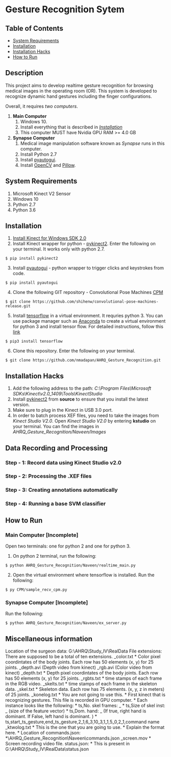 # Gesture Recognition Sytem

## Table of Contents
   * [System Requirements](#system-requirements)
   * [Installation](#installation)
   * [Installation Hacks](#installation-hacks)
   * [How to Run](#how-to-run)

## Description
This project aims to develop realtime gesture recognition for browsing medical images in the operating room (OR). This system is developed to recognize dynamic hand gestures including the finger configurations.

Overall, it requires *two computers*.
1. **Main Computer**
	1. Windows 10.
	2. Install everything that is described in [*Installation*](#installation)
	3. This computer MUST have Nvidia GPU RAM >= 4.0 GB
2. **Synapse Computer**
	1. Medical image manipulation software known as *Synapse* runs in this computer.
	2. Install Python 2.7
	3. Install [pyautogui](https://pyautogui.readthedocs.io/en/latest/install.html).
	4. Install [OpenCV](https://docs.opencv.org/3.3.1/d5/de5/tutorial_py_setup_in_windows.html) and [Pillow](https://pypi.org/project/Pillow/2.2.1/).

## System Requirements
1. Microsoft Kinect V2 Sensor
2. Windows 10
3. Python 2.7
4. Python 3.6

## Installation
1. [Install Kinect for Windows SDK 2.0](https://www.microsoft.com/en-us/download/details.aspx?id=44561)
2. Install Kinect wrapper for python - [pykinect2](https://github.com/Kinect/PyKinect2.git). Enter the following on your terminal. It works only with python 2.7.
```
$ pip install pykinect2
```
3. Install [pyautogui](https://pyautogui.readthedocs.io/en/latest/install.html) - python wrapper to trigger clicks and keystrokes from code.
```
$ pip install pyautogui
```
4. Clone the following GIT repository - Convolutional Pose Machines [CPM](https://github.com/shihenw/convolutional-pose-machines-release.git)
```
$ git clone https://github.com/shihenw/convolutional-pose-machines-release.git
```
5. Install [tensorflow](https://www.tensorflow.org/install/) in a virtual environment. It requries python 3. You can use package manager such as [Anaconda](https://conda.io/docs/user-guide/install/windows.html) to create a virtual environment for python 3 and install tensor flow. For detailed instructions, follow this [link](https://medium.com/intel-student-ambassadors/installing-tensorflow-on-windows-with-anaconda-af6fa6280a4b)
```
$ pip3 install tensorflow
```
6. Clone this repository. Enter the following on your terminal.
```
$ git clone https://github.com/nmadapan/AHRQ_Gesture_Recognition.git
```

## Installation Hacks
1. Add the following address to the path: *C:\Program Files\Microsoft SDKs\Kinect\v2.0_1409\Tools\KinectStudio*
2. Install [pykinect2](https://github.com/Kinect/PyKinect2.git) from **source** to ensure that you install the latest version.
3. Make sure to plug in the Kinect in USB 3.0 port.
4. In order to batch process XEF files, you need to take the images from *Kinect Studio V2.0*. Open *Kinect Studio V2.0* by entering **kstudio** on your terminal. You can find the images in *AHRQ_Gesture_Recognition/Naveen/Images*

## Data Recording and Processing
### Step - 1: Record data using Kinect Studio v2.0

### Step - 2: Processing the .XEF files

### Step - 3: Creating annotations automatically

### Step - 4: Running a base SVM classifier

## How to Run
### Main Computer [Incomplete]
Open two terminals: one for python 2 and one for python 3.
1. On python 2 terminal, run the following:
```
$ python AHRQ_Gesture_Recognition/Naveen/realtime_main.py
```
2. Open the virtual environment where tensorflow is installed. Run the following:
```
$ py CPM/sample_recv_cpm.py
```

### Synapse Computer [Incomplete]
Run the following:
```
$ python AHRQ_Gesture_Recognition/Naveen/ex_server.py
```

## Miscellaneous information
Location of the surgeon data: G:\AHRQ\Study_IV\RealData
File extensions:
  There are supposed to be a total of ten extensions.
  _color.txt
    * Color pixel coordintates of the body joints. Each row has 50 elements (x, y) for 25 joints.
  _depth.avi (Depth video from kinect)
  _rgb.avi (Color video from kinect)
  _depth.txt
    * Depth pixel coordintates of the body joints. Each row has 50 elements (x, y) for 25 joints.
  _rgbts.txt
    * time stamps of each frame in the RGB video.
  _skelts.txt
    * time stamps of each frame in the skeleton data.
  _skel.txt
    * Skeleton data. Each row has 75 elements. (x, y, z in meters) of 25 joints.
  _konelog.txt
    * You are not going to use this.
    * First kinect that is recognizing gestures. This file is recorded in GPU computer.
    * Each instance looks like the following:
      * ts,No. skel frames: _
      * ts,Size of skel inst: _ (size of the feature vector)
      * ts,Dom. hand: _ (If true, right hand is dominant. If False, left hand is dominant. )
      * ts,start_ts_gesture,end_ts_gesture,2_1,6_3,10_3,1_1,5_0,2_1,command name
  _ktwolog.txt
    * This is the one that you are going to use.
    * Explain the format here.
    * Location of commands.json: *\AHRQ_Gesture_Recognition\Naveen\commands.json
  _screen.mov
    * Screen recording video file.
  status.json:
    * This is present in G:\AHRQ\Study_IV\RealData\status.json

